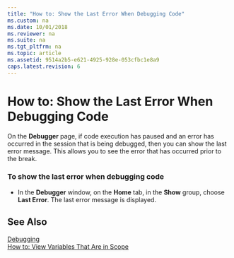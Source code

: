 ```yaml
---
title: "How to: Show the Last Error When Debugging Code"
ms.custom: na
ms.date: 10/01/2018
ms.reviewer: na
ms.suite: na
ms.tgt_pltfrm: na
ms.topic: article
ms.assetid: 9514a2b5-e621-4925-928e-053cfbc1e8a9
caps.latest.revision: 6
---
```

# How to: Show the Last Error When Debugging Code
On the **Debugger** page, if code execution has paused and an error has occurred in the session that is being debugged, then you can show the last error message. This allows you to see the error that has occurred prior to the break.  
  
### To show the last error when debugging code  
  
-   In the **Debugger** window, on the **Home** tab, in the **Show** group, choose **Last Error**. The last error message is displayed.  
  
## See Also  
 [Debugging](Debugging.md)   
 [How to: View Variables That Are in Scope](How-to--View-Variables-That-Are-in-Scope.md)
